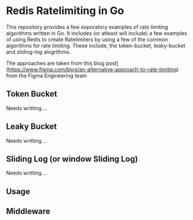 # Redis Ratelimiting in Go


This repository provides a few exporatory examples of rate limiting algorithms written in Go. 
It includes (or atleast will include) a few examples of using Redis to create Ratelimiters by using a few of the common algorithms for rate limiting.
These include, the token-bucket, leaky-bucket and sliding-log alogrithms.

The approaches are taken from this blog post](https://www.figma.com/blog/an-alternative-approach-to-rate-limiting) from the Figma Engineering team

## Token Bucket
Needs writting....

## Leaky Bucket
Needs writting....

## Sliding Log (or window Sliding Log)
Needs writting....

## Usage

## Middleware
